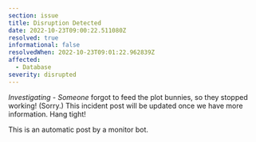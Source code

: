 ```yaml
---
section: issue
title: Disruption Detected
date: 2022-10-23T09:00:22.511080Z
resolved: true
informational: false
resolvedWhen: 2022-10-23T09:01:22.962839Z
affected:
  - Database
severity: disrupted
---
```

*Investigating* - _Someone_ forgot to feed the plot bunnies, so they stopped working! (Sorry.) This incident post will be updated once we have more information. Hang tight!

This is an automatic post by a monitor bot.
        